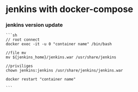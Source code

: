 # jenkins with docker-compose

### jenkins version update


    ```sh
    // root connect
    docker exec -it -u 0 "container name" /bin/bash
    
    //file mv
    mv ${jenkins_home}/jenkins.war /usr/share/jenkins
    
    //priviliges
    chown jenkins:jenkins /usr/share/jenkins/jenkins.war
    
    docker restart "container name"
    
    ```